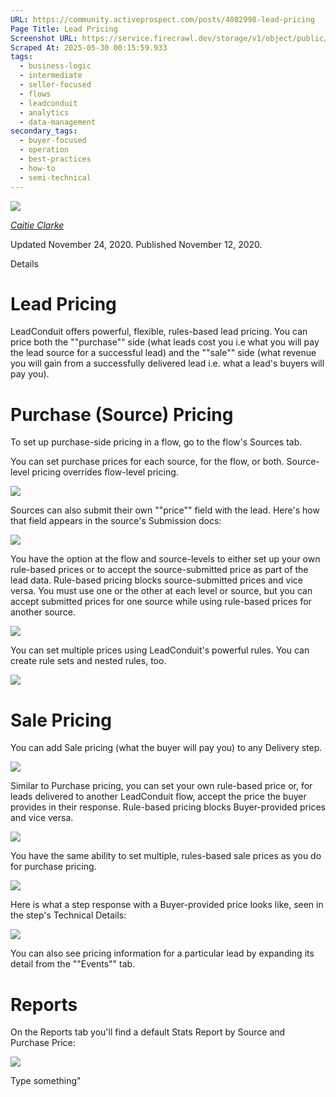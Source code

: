 ```yaml
---
URL: https://community.activeprospect.com/posts/4082998-lead-pricing
Page Title: Lead Pricing
Screenshot URL: https://service.firecrawl.dev/storage/v1/object/public/media/screenshot-82ae8268-edf3-471f-b71a-82c436f90a4b.png
Scraped At: 2025-05-30 00:15:59.933
tags:
  - business-logic
  - intermediate
  - seller-focused
  - flows
  - leadconduit
  - analytics
  - data-management
secondary_tags:
  - buyer-focused
  - operation
  - best-practices
  - how-to
  - semi-technical
---
```


[![](https://content2.bloomfire.com/avatars/users/1316948/thumb/thumbnail.png?f=1606147181&Expires=1748567753&Signature=VfkgEPkvNhxlWa3O~JGUo1wZt8tb4FY5fJthGAVQc07ZaFmp7zSmnXWxKNMO25DJ3N4pSVx-V7FSDAEVj5HwE6X6SibKDQwIiIrf157-zY99GibgDbUDy-SpkDzD9kbHJCWHIOVTv7alOXcFAjUh91lY36MLoshP~c90qUZUoPiJcvYghhC1DFH4bKw4cgd3JfDmT0~pjeob6Wn4U9X5v1zKk97i8VBhZDbO8~IXqRbUejGEGHlsMNyIqDH76uEdjRSEA4O-othdVtz9et-r-4BcpyPBPzV1Q8LjWx9sZEKeW8G~9CsGifzfDdVCtALZwvda1PbxC0ir74gyiz8PCw__&Key-Pair-Id=APKAIDFCFZ2UHE5LPIUA)](https://community.activeprospect.com/memberships/7557576-caitie-clarke)

[_Caitie Clarke_](https://community.activeprospect.com/memberships/7557576-caitie-clarke)

Updated November 24, 2020. Published November 12, 2020.

Details

# Lead Pricing

LeadConduit offers powerful, flexible, rules-based lead pricing. You can price both the ""purchase"" side (what leads cost you i.e what you will pay the lead source for a successful lead) and the ""sale"" side (what revenue you will gain from a successfully delivered lead i.e. what a lead's buyers will pay you).

# Purchase (Source) Pricing

To set up purchase-side pricing in a flow, go to the flow's Sources tab.

You can set purchase prices for each source, for the flow, or both. Source-level pricing overrides flow-level pricing.

![](https://content3.bloomfire.com/thumbnails/contents/002/373/743/original.png?f=1606258378&Expires=1748567753&Signature=h9980akWGtCaWB5cbnWQHFH0d9r~9yuIvKpGmtGYaeBhFujN6x5OiqXjurZ0SLJkaShvuYv2QcPqAVh6VA35w3RTkdd~r-eaKvBrQDi~Y~rnEA6XcFLR~9FN59YM1G8KgTQsZX0Y7~14a-VVGp5krkyNkHH2pegoGkgrLhVGRK0QF21UGzpxOdKuvWqQZNuVs1XH60HwkMkeaGifOCOVf51FJL2soS8g6golUKqGlCktM0INk3EAwWY14j-tgfartIvJ5yBDoWuJ~VNv03w31llMSjxytZGdWLSKiN9erNyDFYZ7UVQxhB0ruqi5SeaSW3aSfE-P7AtVYeG1u0ZXZg__&Key-Pair-Id=APKAIDFCFZ2UHE5LPIUA)

Sources can also submit their own ""price"" field with the lead. Here's how that field appears in the source's Submission docs:

![](https://content2.bloomfire.com/thumbnails/contents/002/341/903/original.png?f=1605201927&Expires=1748567753&Signature=gWygNFlaxuzAZXdB2VtzIfj~yk4rn~8rbeMn0xgPHHzB2Ie8pjl2cjjWTpGTcXqvVibC~fSud~tnWhc8~bwEi47T~JqJTMNqXvqhjy2HFw036dUHpSjiyBF7kEe~WynOzddbwyRxFBYkGriSk4xC8NCtNCkVP~I2~wMoZ5KJILaAGypCkKBRBZ0oJ8qszl6JtMyf2gt7NoYAryMWcoQU-Qu0NmjHzD9LN6Q9Q~SlsmS1rUtzHYf8FNo-E46dunIwmSkyGZI2yoG2zdqJ66NzqrmjGZiUnf4SpMaBBS-2ka-gPTqfwk14ygzKrhYekTB7CBBNFzi9vSxHa59DA0WoYA__&Key-Pair-Id=APKAIDFCFZ2UHE5LPIUA)

You have the option at the flow and source-levels to either set up your own rule-based prices or to accept the source-submitted price as part of the lead data. Rule-based pricing blocks source-submitted prices and vice versa. You must use one or the other at each level or source, but you can accept submitted prices for one source while using rule-based prices for another source.

![](https://content2.bloomfire.com/thumbnails/contents/002/341/905/original.png?f=1605201946&Expires=1748567753&Signature=sychOUJVqvk6w6evUxzKaXUaUi-hIY-Qpp9-PGrF3RTZOhxutwbI2Kgv8RPFTVl8a~sEY37fuWH1X4o00rqPdGmwyjNvuuwGe2Hkkgy5ILfMUlKXPgq5vKCxbS3yvKXSws9kVp8u30fz-H4fX-TmpAab5Pz6zv5BnDyiXwDDaF5HGiKpojHi4bl~olr76laGvtQRLNBRLcUlaN~tTI5rmjlqMws-FfVOhE828snu-gF~xVVXxJ5vePTxL9cNCC45~PzFypO7y5i7XV8seLjPn1Q0tvArDLVVAxWN60o0BXO0jQQzmTxEztU7uY4v16ADq1j3DiysW5X4EdOpAqmeiQ__&Key-Pair-Id=APKAIDFCFZ2UHE5LPIUA)

You can set multiple prices using LeadConduit's powerful rules. You can create rule sets and nested rules, too.

![](https://content1.bloomfire.com/thumbnails/contents/002/341/906/original.png?f=1605201967&Expires=1748567753&Signature=vHzcS91YmcnYi47Nr9zQJkifRNlk6wLoh8u6UWlDNEvOdNYU8E7z85e~arbP5aJrncmGHS26~FwgIimElbGrxgI-Mm-Yr3fZMQD9pGLN6LJpuZDsnp6QO5BH5w2pVaCNKo2xoemovX~OZXT8F6C-C-17fRD~FSQWMhN1Ymhh0VXmdQPsA4YjVXuOfx8Tk0MpR6KzL4Ot1zQiBmCWUX27NbnmKF8sj2kFnUa39hqnPJw1eaIyA--SFJDj5mXQz4irUTLfl2wEgkCsO9zJlOOPKH7Eu8j593gEWGt2f8iMZHW~W1osQzj6lOK~0P53YtFsSEvyfaTMMSq13A8ndQll5Q__&Key-Pair-Id=APKAIDFCFZ2UHE5LPIUA)

# Sale Pricing

You can add Sale pricing (what the buyer will pay you) to any Delivery step.

![](https://content1.bloomfire.com/thumbnails/contents/002/373/758/original.png?f=1606258561&Expires=1748567753&Signature=iwygWIkfvKL46g0mT5QA-fj7NlM6OVFVuKMAzTsf0ou8WLjbt-gIZCJFaTCMSRHTmTmWO8sOjJeQmHTxlAhCTev3DOttVo-sDt3LofMCD~XeTsj2TepEZDuAL60ZAdZdMOjd6ewCbAIdjwkLoUZpQJUM5xoBbSn~e5vHGcJtihw6GkQ-DmN9SWs5XuRxhCtrldhHrwqrruKELBCH-DTAtCddVQaeBMn9c8zh8bQ-~rUdMWOsB9DZ3xi8kXptEWlupkx6G0j91b2aK9-fFaLaWMPqMwpzyaVjpIfR35MCqQPDYSXYO6coMqD70SzbCQtcQjKBb5Xr3kqGsPWmtImSbA__&Key-Pair-Id=APKAIDFCFZ2UHE5LPIUA)

Similar to Purchase pricing, you can set your own rule-based price or, for leads delivered to another LeadConduit flow, accept the price the buyer provides in their response. Rule-based pricing blocks Buyer-provided prices and vice versa.

![](https://content2.bloomfire.com/thumbnails/contents/002/341/910/original.png?f=1605202033&Expires=1748567753&Signature=LDDsQ6DGtj25VEN1w4MEfcDs1S8YBFDWRb-oLGVon7pzQk4vrLsGW9mWy2KuqEGryVT-1sMh7IO5xbWhM4tAwTfygStO0WN5YNcnZEEFPZR9Vkct~EvB-UXQbafe5WCIsR-E1JKNspcvknx30~LV3ClPoffJw~A0GmBvDupPyq~lbvek4HdNqhcHyyDyxlHwkeRj6JWZwGHGldmBUUokKy43Bd~5jptMu-P8xAeur~7xtjN0NyEnfRpqM4XjcV5SnDLrwfXO3U38ieHflqEgAPtevsqf2J3o4cZRox3SMt7UaccFcsliank0GR2AKudVHr--dDzK64UDrPkEBHAe7Q__&Key-Pair-Id=APKAIDFCFZ2UHE5LPIUA)

You have the same ability to set multiple, rules-based sale prices as you do for purchase pricing.

![](https://content1.bloomfire.com/thumbnails/contents/002/341/911/original.png?f=1605202082&Expires=1748567753&Signature=TyMOW9hUgGcmzFnz4ODwc5OtIrYUU2CQcT4Fz4IcP0Hx6CB1aR4os6gZNxm-ocllI0WiRkIsmjU7qZZdQAYDhZA4G48c0GisHtMw5GQXQPVpQ9yr0oNAZOmSkrjmzDQ1HmCqEbFF5BuSMxdz~juI5ETC07KS5OXYcHXrITAmN4oihtDuoEXqc48P9Ft-OqFZPjaPl8nwd8W2lQfRR9ZHDOQyJWFFIYkAtSHoC~m28NwX1lNJIHG6J2xW9vSSkKzO0-rVhBn2DJVoljiWqzWkf-EAk-jstm1whUyApwrfJ5nOy4LlJDob6CHNZ318JzSxpsJeCAEXL5xDFQpa2imwQA__&Key-Pair-Id=APKAIDFCFZ2UHE5LPIUA)

Here is what a step response with a Buyer-provided price looks like, seen in the step's Technical Details:

![](https://content1.bloomfire.com/thumbnails/contents/002/341/912/original.png?f=1605202103&Expires=1748567753&Signature=pmjZINblQ0E3cK-VtyOCUcGw9QO~D-f5rEFy3adJXJ9PMo8SZzvhpRjR0uCE~IpIKSYYxp~e4XhMEHGfLrKE6Zk2q0t0awkTKQ2z2mqIQb8Lpml37nfRvOh~DWp0xDpPsGu9OUqctpmAEIly3rAtDrG6nRGy58qYKvE-StoiUhEGrGJk813KzB1wo5C0epOxXAVl6Y97W1xiYdzaeuoxXzvPqAzZZaGQTtVJNbPBea4~1D3q8gmLM7A~Znl~Q1QmzYDL6bTK5LwTB1tpMjkF3GmzL5LaIx6dAaQUOz5CHm6xEjppidRp~GaZptfOH55xZJOkVhZ1rF5QFPa0duvK8Q__&Key-Pair-Id=APKAIDFCFZ2UHE5LPIUA)

You can also see pricing information for a particular lead by expanding its detail from the ""Events"" tab.

# Reports

On the Reports tab you'll find a default Stats Report by Source and Purchase Price:

![](https://content3.bloomfire.com/thumbnails/contents/002/341/913/original.png?f=1605202122&Expires=1748567753&Signature=D5hKjT9-6HWBXxrlos6kiQQTf5znAYXVZOY9jJR~QUwpEi64DeM51FU7sRH39bnHa4m-i6g4x~SZl3Smut0xWVR2nhJzf1t7fzbMLKf5n7Ar8kFX~~vX7Yo2NMsnsN7Z2PF-4E6CJLCd2203pVQCP6nHhXjbJTJRqRmcp1L8P9oRSZkOMs6ZmsiO-dxQHdCACkskRZ0rDRJhjX1m6Sx1ABkB9uGL6-Er4YuWsJ~HQBEsQTYT-1ZgHmxaYOt~8bHGPaSUVvQvA2~xObBJvRKkQlM26hkHYDM0ehDGqahkIzU4l-4WkRfj4yql3VEzTcTTkNcDbUt3mZO04584P24zsg__&Key-Pair-Id=APKAIDFCFZ2UHE5LPIUA)

Type something"

